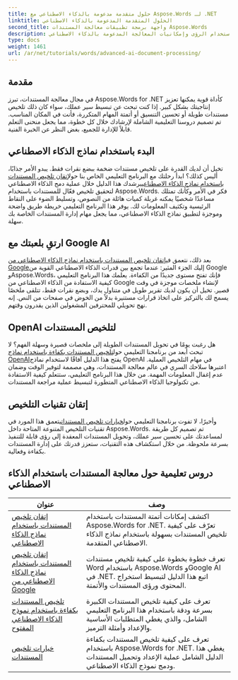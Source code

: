 ```yaml
---
title: حلول متقدمة مدعومة بالذكاء الاصطناعي مع Aspose.Words لـ .NET
linktitle: الحلول المتقدمة المدعومة بالذكاء الاصطناعي
second_title: واجهة برمجة تطبيقات معالجة المستندات Aspose.Words
description: تعرف على طرق خطوة بخطوة لأتمتة إنشاء المستندات ومعالجتها وتحليلها باستخدام الرؤى وإمكانيات المعالجة المدعومة بالذكاء الاصطناعي.
type: docs
weight: 1461
url: /ar/net/tutorials/words/advanced-ai-document-processing/
---
```

## مقدمة

في مجال معالجة المستندات، تبرز Aspose.Words for .NET كأداة قوية يمكنها تعزيز إنتاجيتك بشكل كبير. إذا كنت تبحث عن تبسيط سير عملك، سواء كان ذلك تلخيص مستندات طويلة أو تحسين التنسيق أو أتمتة المهام المتكررة، فأنت في المكان المناسب. تم تصميم دروسنا التعليمية الشاملة لإرشادك خلال كل خطوة، مما يجعل منحنى التعلم قابلاً للإدارة للجميع، بغض النظر عن الخبرة الفنية.

## البدء باستخدام نماذج الذكاء الاصطناعي

تخيل أن لديك القدرة على تلخيص مستندات ضخمة ببضع نقرات فقط. يبدو الأمر جذابًا، أليس كذلك؟ ابدأ رحلتك مع البرنامج التعليمي الخاص بنا حول[إتقان تلخيص المستندات باستخدام نماذج الذكاء الاصطناعي](./mastering-document-summarization-ai-model/)يرشدك هذا الدليل خلال عملية دمج الذكاء الاصطناعي لتحقيق تلخيص فعّال للمستندات باستخدام Aspose.Words. فكر في الأمر وكأنك تمتلك مساعدًا شخصيًا يمكنه غربلة كميات هائلة من النصوص، وتسليط الضوء على النقاط الرئيسية وتكثيف المعلومات لك. يوفر هذا البرنامج التعليمي خريطة طريق واضحة وموجزة لتطبيق نماذج الذكاء الاصطناعي، مما يجعل مهام إدارة المستندات الخاصة بك سهلة.

## ارتقِ بلعبتك مع Google AI

 بعد ذلك، نتعمق في[إتقان تلخيص المستندات باستخدام نماذج الذكاء الاصطناعي من Google](./mastering-document-summarization-google-ai-model/)إليك الجزء المثير: عندما تجمع بين قدرات الذكاء الاصطناعي القوية من Google وAspose.Words، فإنك تفتح مستوى جديدًا من الكفاءة. يعلمك هذا البرنامج التعليمي كيفية الاستفادة من الذكاء الاصطناعي من Google لإنشاء ملخصات موجزة في وقت قصير. تخيل أن يكون لديك تقرير طويل في متناول يدك، وبضع نقرات فقط، تتلقى ملخصًا يسمح لك بالتركيز على اتخاذ قرارات مستنيرة بدلاً من الخوض في صفحات من النص. إنه نهج تحويلي للمحترفين المشغولين الذين يقدرون وقتهم.

## OpenAI لتلخيص المستندات

 هل رغبت يومًا في تحويل المستندات الطويلة إلى ملخصات قصيرة وسهلة الفهم؟ لا تبحث أبعد من برنامجنا التعليمي حول[تلخيص المستندات بكفاءة باستخدام نماذج OpenAI](./efficient-document-summarization-openai-model/)يفتح هذا الدليل آفاقًا لاستخدام نماذج OpenAI في مهام التلخيص العملية. اعتبرها سلاحك السري في عالم معالجة المستندات، وهي مصممة لتوفير الوقت وضمان عدم إغفال المعلومات المهمة. من خلال هذا البرنامج التعليمي، ستتعلم كيفية الاستفادة من تكنولوجيا الذكاء الاصطناعي المتطورة لتبسيط عملية مراجعة المستندات.

## إتقان تقنيات التلخيص

 وأخيرًا، لا تفوت برنامجنا التعليمي حول[خيارات تلخيص المستندات](./summarize-documents-options/)يتعمق هذا المورد في تقنيات التلخيص المتنوعة المتاحة داخل Aspose.Words. تم تصميم كل طريقة لمساعدتك على تحسين سير عملك، وتحويل المستندات المعقدة إلى رؤى قابلة للتنفيذ بسرعة ملحوظة. من خلال استكشاف هذه التقنيات، ستعزز قدرتك على إدارة المستندات بكفاءة وفعالية.

 ## دروس تعليمية حول معالجة المستندات باستخدام الذكاء الاصطناعي
| عنوان | وصف |
| --- | --- |
| [إتقان تلخيص المستندات باستخدام نماذج الذكاء الاصطناعي](./mastering-document-summarization-ai-model/) | اكتشف إمكانات أتمتة المستندات باستخدام Aspose.Words for .NET. تعرّف على كيفية تلخيص المستندات بسهولة باستخدام نماذج الذكاء الاصطناعي المتقدمة. |
| [إتقان تلخيص المستندات باستخدام نماذج الذكاء الاصطناعي من Google](./mastering-document-summarization-google-ai-model/) | تعرف خطوة بخطوة على كيفية تلخيص مستندات Word باستخدام Aspose.Words وGoogle AI في .NET. اتبع هذا الدليل لتبسيط استخراج المحتوى ورؤى المستندات والأتمتة. |
| [تلخيص المستندات بكفاءة باستخدام نموذج الذكاء الاصطناعي المفتوح](./efficient-document-summarization-openai-model/) | تعرف على كيفية تلخيص المستندات الكبيرة بسرعة ودقة باستخدام هذا البرنامج التعليمي الشامل، والذي يغطي المتطلبات الأساسية والإعداد وأمثلة الترميز. |
| [خيارات تلخيص المستندات](./summarize-documents-options/) | تعرف على كيفية تلخيص المستندات بكفاءة باستخدام Aspose.Words for .NET. يغطي هذا الدليل الشامل عملية الإعداد وتحميل المستندات ودمج نموذج الذكاء الاصطناعي. |